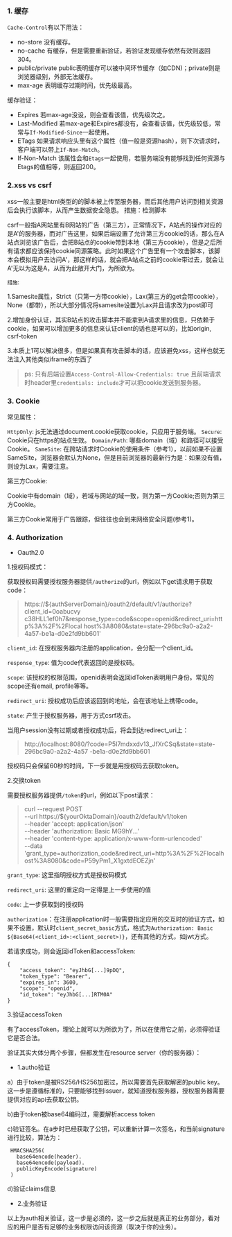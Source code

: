 ### 1. 缓存

`Cache-Control`有以下用法：

- no-store
  没有缓存。
- no-cache
  有缓存，但是需要重新验证，若验证发现缓存依然有效则返回304。
- public/private
  public表明缓存可以被中间环节缓存（如CDN)；private则是浏览器级别，外部无法缓存。
- max-age
  表明缓存过期时间，优先级最高。

缓存验证：

- Expires
  若max-age没设，则会查看该值，优先级次之。
- Last-Modified
  若max-age和Expires都没有，会查看该值，优先级较低，常常与`If-Modified-Since`一起使用。
- ETags
  如果请求响应头里有这个属性（值一般是资源hash），则下次请求时，客户端可以带上`If-Non-Match`。
- If-Non-Match
  该属性会和`Etags`一起使用，若服务端没有能够找到任何资源与Etags的值相等，则返回200。

### 2.xss vs csrf

xss一般主要是html类型的的脚本被上传至服务器，而后其他用户访问到相关资源后会执行该脚本，从而产生数据安全隐患。
措施：检测脚本

csrf一般指A网站里有B网站的广告（第三方），正常情况下，A站点的操作对应的是A'的服务器，而对广告这里，如果后端设置了允许第三方cookie的话，那么在A站点浏览该广告后，会把B站点的cookie带到本地（第三方cookie），但是之后所有请求都应该保持cookie同源策略。此时如果这个广告里有一个攻击脚本，该脚本会模拟用户去访问A'，那这样的话，就会把A站点之前的cookie带过去，就会让A'无以为这是A，从而为此敞开大门，为所欲为。

`措施`:

1.Samesite属性，Strict（只第一方带cookie），Lax(第三方的get会带cookie），None（都带），所以大部分情况将samesite设置为Lax并且请求改为post即可

2.增加身份认证，其实B站点的攻击脚本并不能拿到A请求里的信息，只依赖于cookie，如果可以增加更多的信息来认证client的话也是可以的，比如origin, csrf-token

3.本质上1可以解决很多，但是如果真有攻击脚本的话，应该避免xss，这样也就无法注入其他类似iframe的东西了

> ps: 只有后端设置`Access-Control-Allow-Credentials: true` 且前端请求时header里`credentials: include`才可以把cookie发送到服务器。

### 3. Cookie

常见属性：

`HttpOnly`: js无法通过document.cookie获取cookie，只应用于服务端。
`Secure`: Cookie只在https的站点生效。
`Domain/Path`: 哪些domain（域）和路径可以接受Cookie。
`SameSite`: 在跨站请求时Cookie的使用条件（参考1），以前如果不设置SameSite，浏览器会默认为None，但是目前浏览器的最新行为是：如果没有值，则设为Lax，需要注意。

第三方Cookie:

Cookie中有domain（域），若域与网站的域一致，则为第一方Cookie;否则为第三方Cookie。

第三方Cookie常用于广告跟踪，但往往也会到来网络安全问题(参考1)。

### 4. Authorization

- Oauth2.0

1.授权码模式：

获取授权码需要授权服务器提供`/authorize`的url，例如以下get请求用于获取code：

> https://${authServerDomain}/oauth2/default/v1/authorize?client_id=0oabucvy
c38HLL1ef0h7&response_type=code&scope=openid&redirect_uri=http%3A%2F%2Flocal
host%3A8080&state=state-296bc9a0-a2a2-4a57-be1a-d0e2fd9bb601'

`client_id`: 在授权服务器内注册的application，会分配一个client_id。

`response_type`: 值为code代表返回的是授权码。

`scope`: 该授权的权限范围，openid表明会返回idToken表明用户身份。常见的scope还有email, profile等等。

`redirect_uri`: 授权成功后应该返回到的地址，会在该地址上携带code。

`state`: 产生于授权服务器，用于方式csrf攻击。

当用户session没有过期或者授权成功后，将会到达redirect_uri上：

> http://localhost:8080/?code=P5I7mdxxdv13_JfXrCSq&state=state-296bc9a0-a2a2-4a57
-be1a-d0e2fd9bb601

授权码只会保留60秒的时间，下一步就是用授权码去获取token。

2.交换token

需要授权服务器提供`/token`的url，例如以下post请求：

> curl --request POST \
  --url https://${yourOktaDomain}/oauth2/default/v1/token \
  --header 'accept: application/json' \
  --header 'authorization: Basic MG9hY...' \
  --header 'content-type: application/x-www-form-urlencoded' \
  --data 'grant_type=authorization_code&redirect_uri=http%3A%2F%2Flocalhost%3A8080&code=P59yPm1_X1gxtdEOEZjn'

`grant_type`: 这里指明授权方式是授权码模式

`redirect_uri`: 这里的重定向一定得是上一步使用的值

`code`: 上一步获取到的授权码

`authorization`：在注册application时一般需要指定应用的交互时的验证方式，如果不设置，默认时`client_secret_basic`方式，格式为`Authorization: Basic ${Base64(<client_id>:<client_secret>)}`，还有其他的方式，如jwt方式。

若请求成功，则会返回idToken和accessToken:

```
{
    "access_token": "eyJhbG[...]9pDQ",
    "token_type": "Bearer",
    "expires_in": 3600,
    "scope": "openid",
    "id_token": "eyJhbG[...]RTM0A"
}
```

3.验证accessToken

有了accessToken，理论上就可以为所欲为了，所以在使用它之前，必须得验证它是否合法。

验证其实大体分两个步骤，但都发生在resource server（你的服务器）：
 - 1.autho验证
 
 a）由于token是被RS256/HS256加密过，所以需要首先获取解密的public key。这一步是遵循标准的，只要能够找到issuer，就知道授权服务器，授权服务器需要提供对应的api去获取公钥。

 b)由于token被base64编码过，需要解析access token

 c)验证签名。在a步时已经获取了公钥，可以重新计算一次签名，和当前signature进行比较，算法为：

```
 HMACSHA256(
   base64encode(header).
   base64encode(payload).
   publicKeyEncode(signature)
 )
```

 d)验证claims信息

 - 2.业务验证

以上为auth相关验证，这一步是必须的，这一步之后就是真正的业务部分，看对应的用户是否有足够的业务权限访问该资源（取决于你的业务）。